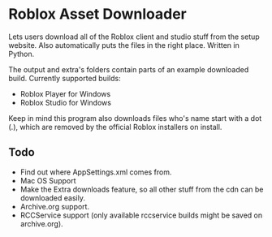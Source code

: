 # Roblox Asset Downloader
Lets users download all of the Roblox client and studio stuff from the setup website. Also automatically puts the files in the right place. Written in Python.

The output and extra's folders contain parts of an example downloaded build.
Currently supported builds:
* Roblox Player for Windows
* Roblox Studio for Windows

Keep in mind this program also downloads files who's name start with a dot (.), which are removed by the official Roblox installers on install.

## Todo
* Find out where AppSettings.xml comes from.
* Mac OS Support
* Make the Extra downloads feature, so all other stuff from the cdn can be downloaded easily.
* Archive.org support.
* RCCService support (only available rccservice builds might be saved on archive.org).
